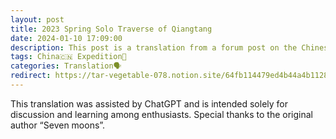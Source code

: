 ```yaml
---
layout: post
title: 2023 Spring Solo Traverse of Qiangtang
date: 2024-01-10 17:09:00
description: This post is a translation from a forum post on the Chinese outdoor forum 8264. It details a breathtaking solo expedition undertaken by the original author, known as 'Seven Moons,' in Qiangtang, a no man's land in Northwest China.
tags: China🇨🇳 Expedition🧭
categories: Translation🗣
redirect: https://tar-vegetable-078.notion.site/64fb114479ed4b44a4b1128ffd1232b8?v=ff71d1c81ba1490f9cd6c051d2c8130a&pvs=4
---
```


This translation was assisted by ChatGPT and is intended solely for discussion and learning among enthusiasts. Special thanks to the original author “Seven moons”.